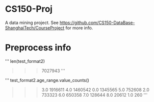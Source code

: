 # CS150-Proj
A data mining project. See https://github.com/CS150-DataBase-ShanghaiTech/CourseProject for more info.

# Preprocess info
'''
len(test_format2)
>>> 7027943
'''

'''
test_format2.age_range.value_counts()
>>> 3.0    1916611
4.0    1460542
0.0    1345565
5.0     752608
2.0     733323
6.0     650358
7.0     128644
8.0      20612
1.0        260
'''